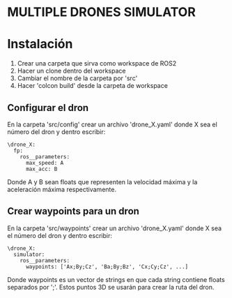 # MULTIPLE DRONES SIMULATOR

# Instalación
1. Crear una carpeta que sirva como workspace de ROS2
2. Hacer un clone dentro del workspace
3. Cambiar el nombre de la carpeta por 'src'
4. Hacer 'colcon build' desde la carpeta de workspace

##  Configurar el dron
En la carpeta 'src/config' crear un archivo 'drone_X.yaml' donde X sea el número del dron y dentro escribir:
```
\drone_X:
  fp:
    ros__parameters:
      max_speed: A
      max_acc: B
```
Donde A y B sean floats que representen la velocidad máxima y la aceleración máxima respectivamente.

## Crear waypoints para un dron
En la carpeta 'src/waypoints' crear un archivo 'drone_X.yaml' donde X sea el número del dron y dentro escribir:
```
\drone_X:
  simulator:
    ros__parameters:
      waypoints: ['Ax;By;Cz', 'Ba;By;Bz', 'Cx;Cy;Cz', ...]
```
Donde waypoints es un vector de strings en que cada string contiene floats separados por ';'. Estos puntos 3D se usarán para crear la ruta del dron.
